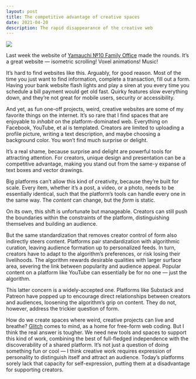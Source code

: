 ```yaml
---
layout: post
title: The competitive advantage of creative spaces
date: 2021-04-20
description: The rapid disappearance of the creative web
---
```

<div class="row mt-3">
    <img class="img-fluid rounded z-depth-1" src="{{ site.baseurl }}/assets/img/site.png">
</div>

Last week the website of [Yamauchi №10 Family Office](https://y-n10.com/) made the rounds. It’s a great website — isometric scrolling! Voxel animations! Music!

It’s hard to find websites like this. Arguably, for good reason. Most of the time you just want to find information, complete a transaction, fill out a form. Having your bank website flash lights and play a siren at you every time you schedule a bill payment would get old fast. Quirky features slow everything down, and they’re not great for mobile users, security or accessibility.

And yet, as fun one-off projects, weird, creative websites are some of my favorite things on the internet. It’s so rare that I find spaces that are enjoyable to *inhabit* on the platform-dominated web. Everything on Facebook, YouTube, et al is templated. Creators are limited to uploading a profile picture, writing a text description, and maybe choosing a background color. You won’t find much surprise or delight.

It’s a real shame, because surprise and delight are powerful tools for attracting attention. For creators, unique design and presentation can be a competitive advantage, making you stand out from the same-y expanse of text boxes and vector drawings.

Big platforms can’t allow this kind of creativity, because they’re built for scale. Every item, whether it’s a post, a video, or a photo, needs to be essentially identical, such that the platform’s tools can handle every one in the same way. The *content* can change, but the *form* is static.

On its own, this shift is unfortunate but manageable. Creators can still push the boundaries within the constraints of the platform, distinguishing themselves and building an audience.

But the same standardization that removes creator control of form also indirectly steers content. Platforms pair standardization with algorithmic curation, leaving audience formation up to personalized feeds. In turn, creators have to adapt to the algorithm’s preferences, or risk losing their livelihoods. The algorithm rewards desirable qualities with larger surface area, severing the link between popularity and audience appeal. Popular content on a platform like YouTube can essentially be for no one — just the algorithm.

This latter concern is a widely-accepted one. Platforms like Substack and Patreon have popped up to encourage direct relationships between creators and audiences, loosening the algorithm’s grip on content. They do not, however, address the trickier question of form.

How do we create spaces where weird, creative projects can live and breathe? [Glitch](https://glitch.com/) comes to mind, as a home for free-form web coding. But I think the real answer is tougher. We need new tools and spaces to support this kind of work, combining the best of full-fledged independence with the discoverability of a shared platform. It’s not just a question of doing something fun or cool — I think creative work requires expression of personality to distinguish itself and attract an audience. Today’s platforms sorely lack that capacity for self-expression, putting them at a disadvantage for supporting creators.
